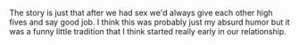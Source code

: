 The story is just that after we had sex we'd always give each other high fives and say good job. I think this was probably just my absurd humor but it was a funny little tradition that I think started really early in our relationship.